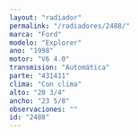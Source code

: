 ```yaml
---
layout: "radiador"
permalink: "/radiadores/2488/"
marca: "Ford"
modelo: "Explorer"
ano: "1998"
motor: "V6 4.0"
transmision: "Automática"
parte: "431411"
clima: "Con clima"
alto: "20 3/4"
ancho: "23 5/8"
observaciones: ""
id: "2488"
---
```


